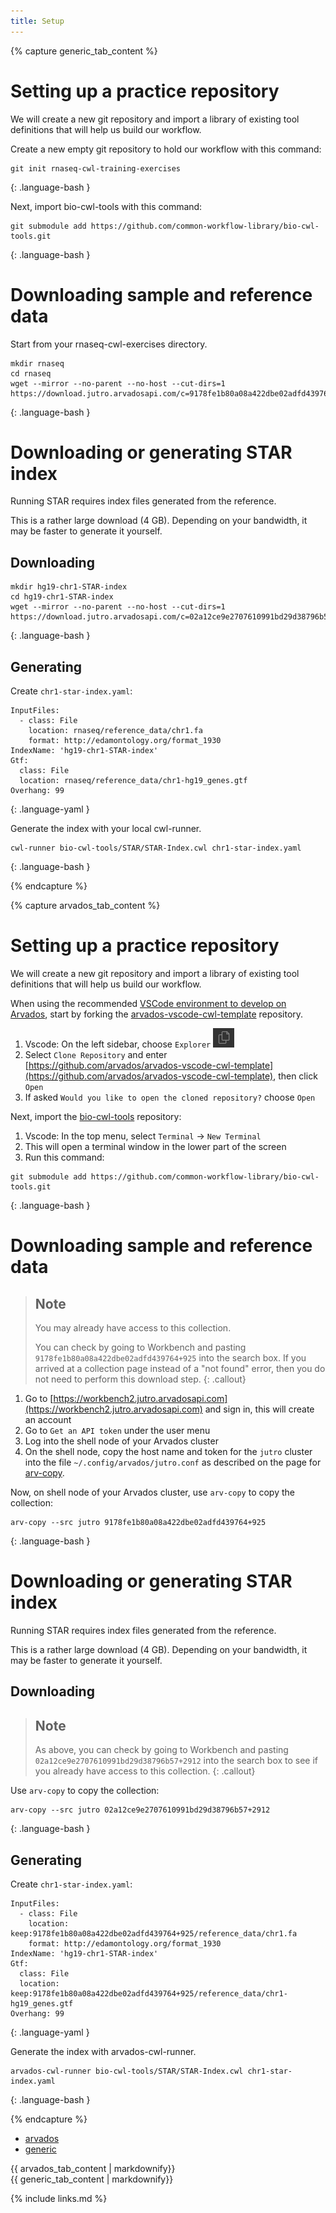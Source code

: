 ```yaml
---
title: Setup
---
```


{% capture generic_tab_content %}

# Setting up a practice repository

We will create a new git repository and import a library of existing
tool definitions that will help us build our workflow.

Create a new empty git repository to hold our workflow with this command:

```
git init rnaseq-cwl-training-exercises
```
{: .language-bash }

Next, import bio-cwl-tools with this command:

```
git submodule add https://github.com/common-workflow-library/bio-cwl-tools.git
```
{: .language-bash }

# Downloading sample and reference data

Start from your rnaseq-cwl-exercises directory.

```
mkdir rnaseq
cd rnaseq
wget --mirror --no-parent --no-host --cut-dirs=1 https://download.jutro.arvadosapi.com/c=9178fe1b80a08a422dbe02adfd439764+925/
```
{: .language-bash }

# Downloading or generating STAR index

Running STAR requires index files generated from the reference.

This is a rather large download (4 GB).  Depending on your bandwidth, it may be faster to generate it yourself.

## Downloading

```
mkdir hg19-chr1-STAR-index
cd hg19-chr1-STAR-index
wget --mirror --no-parent --no-host --cut-dirs=1 https://download.jutro.arvadosapi.com/c=02a12ce9e2707610991bd29d38796b57+2912/
```
{: .language-bash }

## Generating

Create `chr1-star-index.yaml`:

```
InputFiles:
  - class: File
    location: rnaseq/reference_data/chr1.fa
    format: http://edamontology.org/format_1930
IndexName: 'hg19-chr1-STAR-index'
Gtf:
  class: File
  location: rnaseq/reference_data/chr1-hg19_genes.gtf
Overhang: 99
```
{: .language-yaml }

Generate the index with your local cwl-runner.

```
cwl-runner bio-cwl-tools/STAR/STAR-Index.cwl chr1-star-index.yaml
```
{: .language-bash }

{% endcapture %}

{% capture arvados_tab_content %}

# Setting up a practice repository

We will create a new git repository and import a library of existing
tool definitions that will help us build our workflow.

When using the recommended [VSCode environment to develop on Arvados](https://doc.arvados.org/v2.3/user/cwl/arvados-vscode-training.html),
start by forking the
[arvados-vscode-cwl-template](https://github.com/arvados/arvados-vscode-cwl-template)
repository.

1. Vscode: On the left sidebar, choose `Explorer` ![](assets/img/Explorer.png)
1. Select `Clone Repository` and enter [https://github.com/arvados/arvados-vscode-cwl-template](https://github.com/arvados/arvados-vscode-cwl-template), then click `Open`
1. If asked `Would you like to open the cloned repository?` choose `Open`

Next, import the [bio-cwl-tools](https://github.com/common-workflow-library/bio-cwl-tools) repository:

1. Vscode: In the top menu, select `Terminal` &rarr; `New Terminal`
1. This will open a terminal window in the lower part of the screen
1. Run this command:
```
git submodule add https://github.com/common-workflow-library/bio-cwl-tools.git
```
{: .language-bash }

# Downloading sample and reference data

> ## Note
>
> You may already have access to this collection.
>
> You can check by going to Workbench and pasting
> `9178fe1b80a08a422dbe02adfd439764+925` into the search box.  If you
> arrived at a collection page instead of a "not found" error, then
> you do not need to perform this download step.
{: .callout}

1. Go to [https://workbench2.jutro.arvadosapi.com](https://workbench2.jutro.arvadosapi.com) and sign in, this will create an account
2. Go to `Get an API token` under the user menu
3. Log into the shell node of your Arvados cluster
4. On the shell node, copy the host name and token for the `jutro` cluster into the file `~/.config/arvados/jutro.conf` as described on the page for [arv-copy](https://doc.arvados.org/user/topics/arv-copy.html).

Now, on shell node of your Arvados cluster, use `arv-copy` to copy the collection:

```
arv-copy --src jutro 9178fe1b80a08a422dbe02adfd439764+925
```
{: .language-bash }

# Downloading or generating STAR index

Running STAR requires index files generated from the reference.

This is a rather large download (4 GB).  Depending on your bandwidth, it may be faster to generate it yourself.

## Downloading

> ## Note
>
> As above, you can check by going to Workbench and pasting
> `02a12ce9e2707610991bd29d38796b57+2912` into the search box to see
> if you already have access to this collection.
{: .callout}

Use `arv-copy` to copy the collection:

```
arv-copy --src jutro 02a12ce9e2707610991bd29d38796b57+2912
```
{: .language-bash }

## Generating

Create `chr1-star-index.yaml`:

```
InputFiles:
  - class: File
    location: keep:9178fe1b80a08a422dbe02adfd439764+925/reference_data/chr1.fa
    format: http://edamontology.org/format_1930
IndexName: 'hg19-chr1-STAR-index'
Gtf:
  class: File
  location: keep:9178fe1b80a08a422dbe02adfd439764+925/reference_data/chr1-hg19_genes.gtf
Overhang: 99
```
{: .language-yaml }

Generate the index with arvados-cwl-runner.

```
arvados-cwl-runner bio-cwl-tools/STAR/STAR-Index.cwl chr1-star-index.yaml
```
{: .language-bash }

{% endcapture %}

<div class="tabbed">
  <ul class="tab">
      <li><a href="#section-arvados">arvados</a></li>
      <li><a href="#section-generic">generic</a></li>
  </ul>

  <section id="section-arvados">{{ arvados_tab_content | markdownify}}</section>
  <section id="section-generic">{{ generic_tab_content | markdownify}}</section>
</div>

{% include links.md %}
